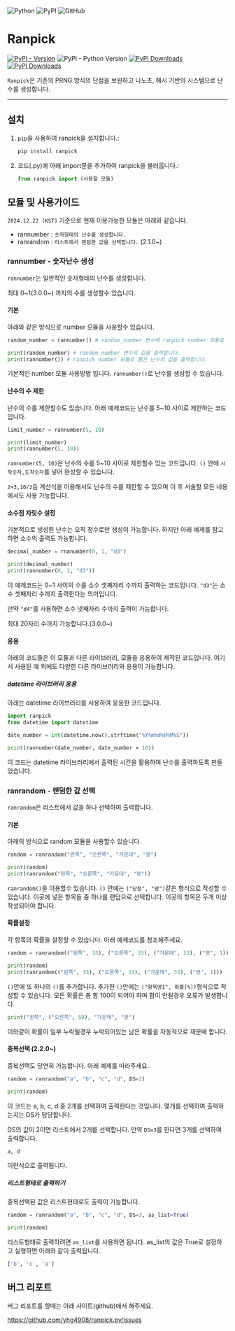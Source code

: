 ![Python](https://img.shields.io/badge/Python-3776AB?style=for-the-badge&logo=Python&logoColor=white)
![PyPI](https://img.shields.io/badge/PyPI-3775A9?style=for-the-badge&logo=PyPI&logoColor=white)
![GitHub](https://img.shields.io/badge/github-%23121011.svg?style=for-the-badge&logo=github&logoColor=white)


# Ranpick
[![PyPI - Version](https://img.shields.io/pypi/v/ranpick)](https://pypi.org/project/ranpick)
![PyPI - Python Version](https://img.shields.io/pypi/pyversions/ranpick)
[![PyPI Downloads](https://static.pepy.tech/badge/ranpick/month)](https://pepy.tech/projects/ranpick)
[![PyPI Downloads](https://static.pepy.tech/badge/ranpick)](https://pepy.tech/projects/ranpick)



`Ranpick`은 기존의 PRNG 방식의 단점을 보완하고 나노초, 해시 기반의 시스템으로 난수를 생성합니다.


---



## 설치



1. `pip`을 사용하여 ranpick을 설치합니다.:

   ```bash
   pip install ranpick
   ```
2. 코드(.py)에 아래 import문을 추가하여 ranpick을 불러옵니다.:

   ```python
   from ranpick import (사용할 모듈)
   ```



## 모듈 및 사용가이드


`2024.12.22 (KST)` 기준으로 현재 이용가능한 모듈은 아래와 같습니다.

- rannumber : `숫자형태의 난수를 생성합니다.`
- ranrandom : `리스트에서 랜덤한 값을 선택합니다.` (2.1.0~)


### rannumber - 숫자난수 생성


`rannumber`는 일반적인 숫자형태의 난수를 생성합니다.

최대 0~1(3.0.0~) 까지의 수를 생성할수 있습니다.



#### 기본



아래와 같은 방식으로 number 모듈을 사용할수 있습니다.
```python
random_number = rannumber() # random_number 변수에 ranpick number 모듈로 뽑은 난수(~100000000)를 저장합니다.

print(random_number) # random_number 변수의 값을 출력합니다.
print(rannumber()) # ranpick number 모듈로 뽑은 난수의 값을 출력합니다.
```
기본적인 number 모듈 사용방법 입니다. `rannumber()`로 난수를 생성할 수 있습니다.


#### 난수의 수 제한



난수의 수를 제한할수도 있습니다. 아래 예제코드는 난수를 5~10 사이로 제한하는 코드입니다.
```python
limit_number = rannumber(5, 10)

print(limit_number)
print(rannumber(5, 10))
```
`rannumber(5, 10)`은 난수의 수를 5~10 사이로 제한할수 있는 코드입니다. `()` 안에 `시작숫자,도착숫자`를 넣어 완성할 수 있습니다.

`2+3,10/2`등 계산식을 이용해서도 난수의 수를 제한할 수 있으며 이 후 서술할 모든 내용에서도 사용 가능합니다.


#### 소수점 자릿수 설정



기본적으로 생성된 난수는 오직 정수로만 생성이 가능합니다. 하지만 아래 예제를 참고하면 소수의 출력도 가능합니다.
```python
decimal_number = rnanumber(0, 1, "d3")

print(decimal_number)
print(rannumber(0, 1, "d3"))
```
이 예제코드는 0~1 사이의 수를 소수 셋째자리 수까지 출력하는 코드입니다. `"d3"`는 소수 셋째자리 수까지 출력한다는 의미입니다.

만약 `"d4"`를 사용하면 소수 넷째자리 수까지 출력이 가능합니다.

최대 20자리 수까지 가능합니다.(3.0.0~)


#### 응용



아래의 코드들은 이 모듈과 다른 라이브러리, 모듈을 응용하여 제작된 코드입니다. 여기서 사용된 예 외에도 다양한 다른 라이브러리와 응용이 가능합니다.

##### datetime 라이브러리 응용
아래는 datetime 라이브러리를 사용하여 응용한 코드입니다.
```python
import ranpick
from datetime import datetime

date_number = int(datetime.now().strftime("%Y%m%d%H%M%S"))

print(rannumber(date_number, date_number × 10))
```
이 코드는 datetime 라이브러리에서 출력된 시간을 활용하여 난수를 출력하도록 만들었습니다.

### ranrandom - 랜덤한 값 선택
`ranrandom`은 리스트에서 값을 하나 선택하여 출력합니다.


#### 기본
아래의 방식으로 random 모듈을 사용할수 있습니다.
```python
random = ranrandom("왼쪽", "오른쪽", "가운데", "꽝")

print(random)
print(ranrandom("왼쪽", "오른쪽", "가운데", "꽝"))
```
`ranrandom()`을 이용할수 있습니다. `()` 안에는 `("당첨", "꽝")`같은 형식으로 작성할 수 있습니다.
이곳에 넣은 항목들 중 하나를 랜덤으로 선택합니다.
이곳의 항목은 두개 이상 작성되어야 합니다.


#### 확률설정
각 항목의 확률을 설정할 수 있습니다. 아래 예제코드를 참조해주세요.
```python
random = ranrandom(("왼쪽", 33), ("오른쪽", 33), ("가운데", 33), ("꽝", 1))

print(random)
print(ranrandom(("왼쪽", 33), ("오른쪽", 33), ("가운데", 33), ("꽝", 1)))
```
`()`안에 또 하나의 `()`를 추가합니다. 추가한 `()`안에는 `("항목명1", 확률[%])`형식으로 작성할 수 있습니다.
모든 확률은 총 합 100이 되어야 하며 합이 안될경우 오류가 발생합니다.

```python
print("왼쪽", ("오른쪽", 50), "가운데", "꽝")
```
이와같이 확률이 일부 누락될경우 누락되어있는 남은 확률을 자동적으로 재분배 합니다.

#### 중복선택 (2.2.0~)
중복선택도 당연히 가능합니다. 아래 예제를 따라주세요.
```python
random = ranrandom("a", "b", "c", "d", DS=2)

print(random)
```
이 코드는 a, b, c, d 중 2개를 선택하여 출력한다는 것입니다. 몇개를 선택하여 출력하는지는 DS가 담당합니다.

DS의 값이 2이면 리스트에서 2개를 선택합니다. 만약 `DS=3`를 한다면 3개를 선택하여 출력합니다.
```r
a, d
```
이런식으로 출력됩니다.

##### 리스트형태로 출력하기
중복선택된 값은 리스트현태로도 출력이 가능합니다.
```python
random = ranrandom("a", "b", "c", "d", DS=3, as_list=True)

print(random)
```
리스트형태로 출력하려면 `as_list`를 사용하면 됩니다. as_list의 값은 True로 설정하고 실행하면 아래와 같이 출력됩니다.
```r
['b', 'c', 'a']
```

## 버그 리포트

버그 리포트를 할때는 아래 사이트(github)에서 해주세요.

<https://github.com/yhg4908/ranpick.py/issues>
